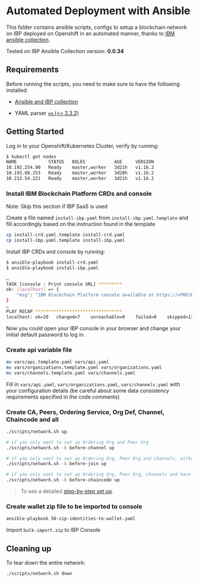 # Automated Deployment with Ansible

This folder contains ansible scripts, configs to setup a blockchain network on IBP deployed on Openshift in an automated manner, thanks to [IBM ansible collection](https://github.com/IBM-Blockchain/ansible-collection).

Tested on IBP Ansible Collection version: **0.0.34**

## Requirements

Before running the scripts, you need to make sure to have the following installed:

- [Ansible and IBP collection](https://ibm-blockchain.github.io/ansible-collection/installation.html#requirements)

- YAML parser [`yq` (>= 3.3.2)](https://mikefarah.gitbook.io/yq/)

## Getting Started

Log in to your Openshift/Kubernetes Cluster, verify by running:

```sh
$ kubectl get nodes
NAME            STATUS   ROLES           AGE     VERSION
10.192.254.90   Ready    master,worker   3d21h   v1.16.2
10.193.88.253   Ready    master,worker   3d20h   v1.16.2
10.212.54.221   Ready    master,worker   3d21h   v1.16.2
```

### Install IBM Blockchain Platform CRDs and console

Note: Skip this section if IBP SaaS is used

Create a file named `install-ibp.yaml` from `install-ibp.yaml.template` and fill accordingly based on the instruction found in the template

```sh
cp install-crd.yaml.template install-crd.yaml
cp install-ibp.yaml.template install-ibp.yaml
```

Install IBP CRDs and console by running:

```sh
$ ansible-playbook install-crd.yaml
$ ansible-playbook install-ibp.yaml

…
TASK [console : Print console URL] *********
ok: [localhost] => {
    "msg": "IBM Blockchain Platform console available at https://<PROJECT_NAME>-ibp-console-console.<DOMAIN>"
}
…
PLAY RECAP *********************************
localhost: ok=20   changed=7    unreachable=0    failed=0    skipped=13   rescued=0    ignored=0
```

Now you could open your IBP console in your browser and change your initial default password to log in.

### Create api variable file

```sh
mv vars/api.template.yaml vars/api.yaml
mv vars/organizations.template.yaml vars/organizations.yaml
mv vars/channels.template.yaml vars/channels.yaml
```

Fill in `vars/api.yaml`, `vars/organizations.yaml`, `vars/channels.yaml` with your configuration details (be careful about some data consistency requirements specified in the code comments)

### Create CA, Peers, Ordering Service, Org Def, Channel, Chaincode and all

```sh
./scripts/network.sh up

# if you only want to set up Ordering Org and Peer Org
./scripts/network.sh -b before-channel up

# if you only want to set up Ordering Org, Peer Org and channels, without joining any peers
./scripts/network.sh -b before-join up

# if you only want to set up Ordering Org, Peer Org, channels and have peers join the channel, without installing any chaincode
./scripts/network.sh -b before-chaincode up
```

> To see a detailed [step-by-step set up](./STEPWISE.md).

### Create wallet zip file to be imported to console

```sh
ansible-playbook 50-zip-identities-to-wallet.yaml
```

Import `bulk-import.zip` to IBP Console

## Cleaning up

To tear down the entire network:

```sh
./scripts/network.sh down
```
